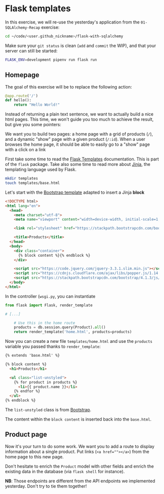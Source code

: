 # Flask templates

In this exercise, we will re-use the yesterday's application from the `01-SQLAlchemy-Recap` exercise:

```bash
cd ~/code/<user.github_nickname>/flask-with-sqlalchemy
```

Make sure your `git status` is clean (`add` and `commit` the WIP), and that your server can still be started:

```bash
FLASK_ENV=development pipenv run flask run
```

## Homepage

The goal of this exercise will be to replace the following action:

```python
@app.route('/')
def hello():
    return "Hello World!"
```

Instead of returning a plain text sentence, we want to actually build a nice html pages. This time, we won't guide you too much to achieve the result, but give you some pointers:

We want you to build two pages: a home page with a grid of products (`/`), and a dynamic "show" page with a given product (`/:id`). When a user browses the home page, it should be able to easily go to a "show" page with a click on a link

First take some time to read the [Flask Templates](http://flask.pocoo.org/docs/1.0/tutorial/templates/) documentation. This is part of the `flask` package. Take also some time to read more about [Jinja](http://jinja.pocoo.org/docs/2.10/templates/), the templating language used by Flask.

```bash
mkdir templates
touch templates/base.html
```

Let's start with the [Bootstrap template](https://getbootstrap.com/docs/4.1/getting-started/introduction/) adapted to insert a Jinja **block**

```html
<!DOCTYPE html>
<html lang="en">
  <head>
    <meta charset="utf-8">
    <meta name="viewport" content="width=device-width, initial-scale=1, shrink-to-fit=no">

    <link rel="stylesheet" href="https://stackpath.bootstrapcdn.com/bootstrap/4.1.3/css/bootstrap.min.css">

    <title>Products</title>
  </head>
  <body>
    <div class="container">
      {% block content %}{% endblock %}
    </div>

    <script src="https://code.jquery.com/jquery-3.3.1.slim.min.js"></script>
    <script src="https://cdnjs.cloudflare.com/ajax/libs/popper.js/1.14.3/umd/popper.min.js"></script>
    <script src="https://stackpath.bootstrapcdn.com/bootstrap/4.1.3/js/bootstrap.min.js"></script>
  </body>
</html>

```

In the controller (`wsgi.py`, you can instantiate

```python
from flask import Flask, render_template

# [...]

    # Use this in the home route
    products = db.session.query(Product).all()
    return render_template('home.html', products=products)
```

Now you can create a new file `templates/home.html` and use the `products` variable you passed thanks to `render_template`:

```html
{% extends 'base.html' %}

{% block content %}
  <h1>Products</h1>

  <ul class="list-unstyled">
    {% for product in products %}
      <li>{{ product.name }}</li>
    {% endfor %}
  </ul>
{% endblock %}
```

The `list-unstyled` class is from [Bootstrap](https://getbootstrap.com/docs/4.1/content/typography/#unstyled).

The content within the `block content` is inserted back into the `base.html`.

## Product page

Now it's your turn to do some work. We want you to add a route to display information about a single product. Put links (`<a href=""></a>`) from the home page to this new page.

Don't hesitate to enrich the `Product` model with other fields and enrich the existing data in the database (via `flask shell` for instance).

**NB**: Those endpoints are different from the API endpoints we implemented yesterday. Don't try to tie them together!
